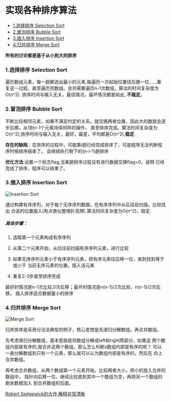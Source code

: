 # 实现各种排序算法
* [1.选择排序 Selection Sort](#1选择排序-selection-sort)
* [2.冒泡排序 Bubble Sort](#2冒泡排序-bubble-sort)
* [3.插入排序 Insertion Sort](#3插入排序-insertion-sort)
* [4.归并排序 Merge Sort](#4归并排序-merge-sort)



**所有的讨论都是基于从小到大的排序**

### 1.选择排序 Selection Sort

遍历数组元素，每一趟都选出最小的元素,每遍历一次起始位置往后挪一位……重复这一过程，直至遍历完数组。总共需要遍历n-1次数组，算法的时间复杂度为O(n^2).
排序时间与输入无关，最佳情况，最坏情况都是如此, **不稳定**。

### 2.冒泡排序 Bubble Sort

不断比较相邻元素，如果不满足约定的关系，就交换两者位置，因此大的数就会逐步后挪。从1到n-1个元素持续同样的操作，
直至排序完成。算法时间复杂度为O(n^2),排序时间与输入无关，最好，最差，平均都是O(n^2),**稳定**.

**存在的缺陷**：在排序的过程中，可能第i趟已经完成排序了，可是程序无法判断程序时候排序结束了，
会继续执行剩下的(n-i-1)趟排序

**优化方法**:设置一个标志flag,当某趟排序过程没有进行数据交换flag=0，说明
已经完成了排序，程序可以结束了。


### 3.插入排序 Insertion Sort

![Insertion Sort](https://github.com/JHWen/SortingAlogrithm/blob/master/images/Insertion-sort-example-300px.gif)

通过构建有序序列，对于每个无序序列数据，在有序序列中从后往前扫描，比较找出
合适的位置插入(有点类似整理扑克牌).算法时间复杂度为O(n^2)，稳定.

##### 具体步骤：
1. 选取第一个元素构成有序序列
2. 从第二个元素开始，从后往前扫描有序序列元素，进行比较
3. 如果无序序列元素小于有序序列元素，把有序元素往后移一位，直到找到等于或小于
当前无序元素的位置，插入该元素

4. 重复2-3步直至排序完成

最好的情况是n-1次比较,0次后移；最坏的情况是n(n-1)/2次比较，n(n-1)/2次后移。
插入排序适合数据量小的排序

### 4.归并排序 Merge Sort
![Merge Sort](https://github.com/JHWen/SortingAlogrithm/blob/master/images/Merge-sort-example-300px.gif)

归并排序是采用分治法典型的例子，核心思想是先递归分解数组，再合并数组。

先考虑递归分解数组，基本思路是将数组分解成left和right两部分，如果这
两个数组内部是有序的,就合并这两个数组。那么怎么判断s数组内部是有序的呢？
可以一直分解数组到只有一个元素，那么就可以认为数组内部是有序的，然后在
向上合并数组。

再考虑合并数组，从两个数组第一个元素开始，比较两者大小，把小的放入合并的数组中，
指针向后移一位，继续比较直到其中一个数组为空，再把另一个数组的剩余数据加入
到合并数组的后面。

[ Robert Sedgewick的大作,解释非常清晰](http://algs4.cs.princeton.edu/22mergesort/)




